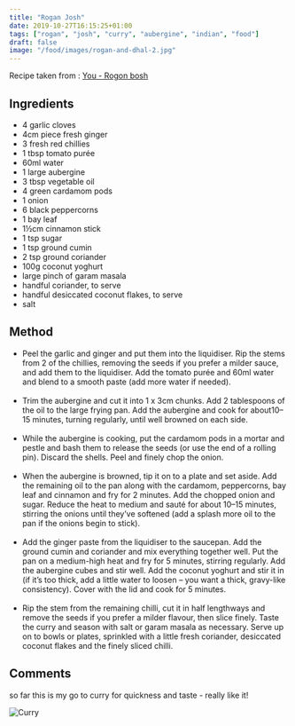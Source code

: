 ```yaml
---
title: "Rogan Josh"
date: 2019-10-27T16:15:25+01:00
tags: ["rogan", "josh", "curry", "aubergine", "indian", "food"]
draft: false
image: "/food/images/rogan-and-dhal-2.jpg"
---
```


Recipe taken from : 
<a href=https://www.you.co.uk/rogan-bosh-recipe/ target="_blank">You - Rogon bosh</a>


## Ingredients

* 4 garlic cloves
* 4cm piece fresh ginger
* 3 fresh red chillies
* 1 tbsp tomato purée
* 60ml water
* 1 large aubergine
* 3 tbsp vegetable oil
* 4 green cardamom pods
* 1 onion
* 6 black peppercorns
* 1 bay leaf
* 1½cm cinnamon stick
* 1 tsp sugar
* 1 tsp ground cumin
* 2 tsp ground coriander
* 100g coconut yoghurt
* large pinch of garam masala
* handful coriander, to serve
* handful desiccated coconut flakes, to serve
* salt

## Method

* Peel the garlic and ginger and put them into the liquidiser. Rip the stems from 2 of the chillies, removing the seeds if you prefer a milder sauce, and add them to the liquidiser. Add the tomato purée and 60ml water and blend to a smooth paste (add more water if needed).<br><br>
* Trim the aubergine and cut it into 1 x 3cm chunks. Add 2 tablespoons of the oil to the large frying pan. Add the aubergine and cook for about10–15 minutes, turning regularly, until well browned on each side.<br><br>
* While the aubergine is cooking, put the cardamom pods in a mortar and pestle and bash them to release the seeds (or use the end of a rolling pin). Discard the shells. Peel and finely chop the onion.<br><br>
* When the aubergine is browned, tip it on to a plate and set aside. Add the remaining oil to the pan along with the cardamom, peppercorns, bay leaf and cinnamon and fry for 2 minutes. Add the chopped onion and sugar. Reduce the heat to medium and sauté for about 10–15 minutes, stirring the onions until they’ve softened (add a splash more oil to the pan if the onions begin to stick).<br><br>
* Add the ginger paste from the liquidiser to the saucepan. Add the ground cumin and coriander and mix everything together well. Put the pan on a medium-high heat and fry for 5 minutes, stirring regularly. Add the aubergine cubes and stir well. Add the coconut yoghurt and stir it in (if it’s too thick, add a little water to loosen – you want a thick, gravy-like consistency). Cover with the lid and cook for 5 minutes.<br><br>
* Rip the stem from the remaining chilli, cut it in half lengthways and remove the seeds if you prefer a milder flavour, then slice finely. Taste the curry and season with salt or garam masala as necessary. Serve up on to bowls or plates, sprinkled with a little fresh coriander, desiccated coconut flakes and the finely sliced chilli.

## Comments

so far this is my go to curry for quickness and taste - really like it!

![Curry](/food/images/rogan-and-dhal-2.jpg)